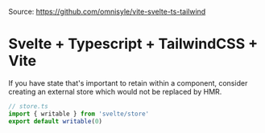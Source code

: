 Source: https://github.com/omnisyle/vite-svelte-ts-tailwind

# Svelte + Typescript + TailwindCSS + Vite

If you have state that's important to retain within a component, consider creating an external store which would not be replaced by HMR.

```ts
// store.ts
import { writable } from 'svelte/store'
export default writable(0)
```
